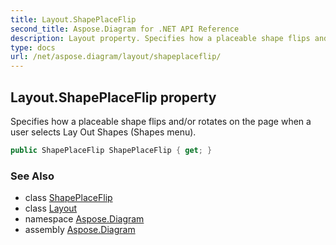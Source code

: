 ```yaml
---
title: Layout.ShapePlaceFlip
second_title: Aspose.Diagram for .NET API Reference
description: Layout property. Specifies how a placeable shape flips and/or rotates on the page when a user selects Lay Out Shapes Shapes menu
type: docs
url: /net/aspose.diagram/layout/shapeplaceflip/
---
```

## Layout.ShapePlaceFlip property

Specifies how a placeable shape flips and/or rotates on the page when a user selects Lay Out Shapes (Shapes menu).

```csharp
public ShapePlaceFlip ShapePlaceFlip { get; }
```

### See Also

* class [ShapePlaceFlip](../../shapeplaceflip/)
* class [Layout](../)
* namespace [Aspose.Diagram](../../layout/)
* assembly [Aspose.Diagram](../../../)


